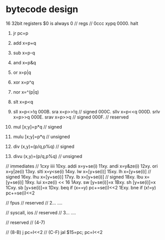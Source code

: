 # bytecode design

16 32bit registers
$0 is always 0
// regs
// 0ccc xypq
0000. halt
0001. jr pc=p
0002. add x=p+q
0003. sub x=p-q 
0004. and x=p&q
0005. or  x=p|q
0006. xor x=p^q
0007. nor x=^(p|q)
0008. slt x=p<q
0009. sll x=p<<!q
000A. srl x=p>>!q
000B. sra x=p>>!q // signed
000C. sllv x=p<<q
000D. srlv x=p>>q
000E. srav x=p>>q // signed
000F. // reserved

0010. mul  [x;y]=p*q // signed
0011. mulu [x;y]=p*q // unsigned
0012. div  (x,y)=(p/q,p%q) // signed
0013. divu (x,y)=(p/q,p%q) // unsigned

// immediates
// 1cxy iiii
10xy. addi x=y+se(i)
11xy. andi x=y&ze(i)
12xy. ori  x=y|ze(i)
13xy. slti x=y<se(i)
14xy. lw   x=[y+se(i)]
15xy. lh  x=[y+se(i)] // signed
16xy. lhu x=[y+se(i)]
17xy. lb  x=[y+se(i)] // signed
18xy. lbu x=[y+se(i)]
19xy. lui x=ze(i) << 16
1Axy. sw  [y+se(i)]=x
1Bxy. sh [y+se(i)]=x
1Cxy. sb [y+se(i)]=x
1Dxy. beq if (x==y) pc+=se(i)<<2
1Exy. bne if (x!=y) pc+=se(i)<<2

// fpus // reserved
// 2... ....

// syscall, ios // reserved
// 3... ....

// reserved
// (4-7)

// (8-B) j pc=I<<2
// (C-F) jal $15=pc; pc=I<<2

